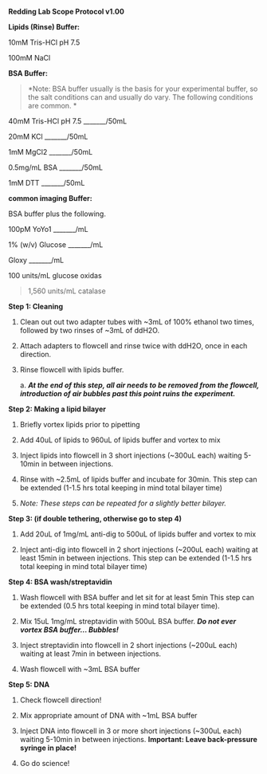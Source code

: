 **Redding Lab Scope Protocol v1.00**

**Lipids (Rinse) Buffer:**

10mM Tris-HCl pH 7.5 

100mM NaCl 

**BSA Buffer:**

> *Note: BSA buffer usually is the basis for your experimental buffer,
> so the salt conditions can and usually do vary. The following
> conditions are common. *

40mM Tris-HCl pH 7.5 \_\_\_\_\_\_\_/50mL

20mM KCl \_\_\_\_\_\_\_/50mL

1mM MgCl2 \_\_\_\_\_\_\_/50mL

0.5mg/mL BSA \_\_\_\_\_\_\_/50mL

1mM DTT \_\_\_\_\_\_\_/50mL

**common imaging Buffer:**

BSA buffer plus the following.

100pM YoYo1 \_\_\_\_\_\_\_/mL

1% (w/v) Glucose \_\_\_\_\_\_\_/mL

Gloxy \_\_\_\_\_\_\_/mL

100 units/mL glucose oxidas

> 1,560 units/mL catalase

**Step 1: Cleaning**

1.  Clean out out two adapter tubes with \~3mL of 100% ethanol two
    times, followed by two rinses of \~3mL of ddH2O.

2.  Attach adapters to flowcell and rinse twice with ddH2O, once in each
    direction.

3.  Rinse flowcell with lipids buffer.

    a.  ***At the end of this step, all air needs to be removed from the
        flowcell, introduction of air bubbles past this point ruins the
        experiment.***

**Step 2: Making a lipid bilayer**

1.  Briefly vortex lipids prior to pipetting

2.  Add 40uL of lipids to 960uL of lipids buffer and vortex to mix

3.  Inject lipids into flowcell in 3 short injections (\~300uL each)
    waiting 5-10min in between injections.

4.  Rinse with \~2.5mL of lipids buffer and incubate for 30min. This
    step can be extended (1-1.5 hrs total keeping in mind total bilayer
    time)

5.  *Note: These steps can be repeated for a slightly better bilayer.*

**Step 3: (if double tethering, otherwise go to step 4)**

1.  Add 20uL of 1mg/mL anti-dig to 500uL of lipids buffer and vortex to
    mix

2.  Inject anti-dig into flowcell in 2 short injections (\~200uL each)
    waiting at least 15min in between injections. This step can be
    extended (1-1.5 hrs total keeping in mind total bilayer time)

**Step 4: BSA wash/streptavidin**

1.  Wash flowcell with BSA buffer and let sit for at least 5min This
    step can be extended (0.5 hrs total keeping in mind total bilayer
    time).

2.  Mix 15uL 1mg/mL streptavidin with 500uL BSA buffer. ***Do not ever
    vortex BSA buffer… Bubbles!***

3.  Inject streptavidin into flowcell in 2 short injections (\~200uL
    each) waiting at least 7min in between injections.

4.  Wash flowcell with \~3mL BSA buffer

**Step 5: DNA**

1.  Check flowcell direction!

2.  Mix appropriate amount of DNA with \~1mL BSA buffer

3.  Inject DNA into flowcell in 3 or more short injections (\~300uL
    each) waiting 5-10min in between injections. **Important: Leave
    back-pressure syringe in place!**

4.  Go do science!


